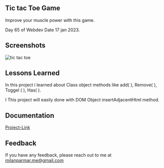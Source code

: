 


## Tic tac Toe Game

 Improve your muscle power with this game.
  
  Day 65 of Webdev Date 17 jan 2023.



## Screenshots


![tic tac toe](https://user-images.githubusercontent.com/114464208/216923581-f6b68e84-5a92-4841-ac58-9292a2aae7ab.png)


## Lessons Learned

 In this project i learned about Class object methods like add( ), Remove( ), Toggel ( ), Has( ).
 
 I This project will easily done with DOM Object insertAdjacentHtml method.
 

 


## Documentation

[Project-Link](https://tic-tac-toe-game-2023.netlify.app)


## Feedback


If you have any feedback, please reach out to me at milanparmar.me@gmail.com

